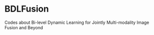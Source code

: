 # BDLFusion
 Codes about Bi-level Dynamic Learning  for Jointly Multi-modality Image Fusion and Beyond
